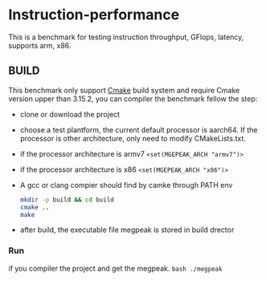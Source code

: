 # Instruction-performance
This is a benchmark for testing instruction throughput, GFlops, latency, supports arm, x86.

## BUILD
This benchmark only support [Cmake](https://cmake.org/) build system and require Cmake version upper than 3.15.2, you can compiler the benchmark fellow the step:

* clone or download the project
* choose a test plantform, the current default processor is aarch64. If the processor is other architecture, only need to modify CMakeLists.txt. 
* if the processor architecture is armv7 `<set(MGEPEAK_ARCH "armv7")>`
* if the processor architecture is x86 `<set(MGEPEAK_ARCH "x86")>`
* A gcc or clang compier should find by camke through PATH env


  ```bash
  mkdir -p build && cd build
  cmake .. 
  make
   ```
* after build, the executable file megpeak is stored in build drector

### Run
if you compiler the project and get the megpeak.
    ```bash
    ./megpeak
     ```
